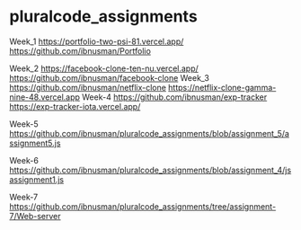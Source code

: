 # pluralcode_assignments

Week_1
https://portfolio-two-psi-81.vercel.app/
https://github.com/ibnusman/Portfolio

Week_2
https://facebook-clone-ten-nu.vercel.app/
https://github.com/ibnusman/facebook-clone
Week_3
https://github.com/ibnusman/netflix-clone
https://netflix-clone-gamma-nine-48.vercel.app
Week-4
https://github.com/ibnusman/exp-tracker
https://exp-tracker-iota.vercel.app/

Week-5
https://github.com/ibnusman/pluralcode_assignments/blob/assignment_5/assignment5.js

Week-6
https://github.com/ibnusman/pluralcode_assignments/blob/assignment_4/jsassignment1.js

Week-7
https://github.com/ibnusman/pluralcode_assignments/tree/assignment-7/Web-server
